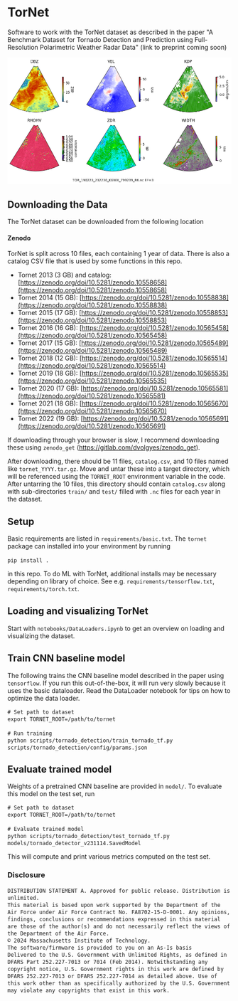 # TorNet

Software to work with the TorNet dataset as described in the paper "A Benchmark Dataset for Tornado Detection and Prediction using Full-Resolution Polarimetric Weather Radar Data" (link to preprint coming soon)

![Alt text](tornet_image.png?raw=true "sample")

## Downloading the Data

The TorNet dataset can be downloaded from the following location

#### Zenodo

TorNet is split across 10 files, each containing 1 year of data. There is also a catalog CSV file that is used by some functions in this repo.    

* Tornet 2013 (3 GB) and catalog: [https://zenodo.org/doi/10.5281/zenodo.10558658](https://zenodo.org/doi/10.5281/zenodo.10558658)
* Tornet 2014 (15 GB): [https://zenodo.org/doi/10.5281/zenodo.10558838](https://zenodo.org/doi/10.5281/zenodo.10558838)
* Tornet 2015 (17 GB): [https://zenodo.org/doi/10.5281/zenodo.10558853](https://zenodo.org/doi/10.5281/zenodo.10558853)
* Tornet 2016 (16 GB): [https://zenodo.org/doi/10.5281/zenodo.10565458](https://zenodo.org/doi/10.5281/zenodo.10565458)
* Tornet 2017 (15 GB): [https://zenodo.org/doi/10.5281/zenodo.10565489](https://zenodo.org/doi/10.5281/zenodo.10565489)
* Tornet 2018 (12 GB): [https://zenodo.org/doi/10.5281/zenodo.10565514](https://zenodo.org/doi/10.5281/zenodo.10565514)
* Tornet 2019 (18 GB): [https://zenodo.org/doi/10.5281/zenodo.10565535](https://zenodo.org/doi/10.5281/zenodo.10565535)
* Tornet 2020 (17 GB): [https://zenodo.org/doi/10.5281/zenodo.10565581](https://zenodo.org/doi/10.5281/zenodo.10565581)
* Tornet 2021 (18 GB): [https://zenodo.org/doi/10.5281/zenodo.10565670](https://zenodo.org/doi/10.5281/zenodo.10565670)
* Tornet 2022 (19 GB): [https://zenodo.org/doi/10.5281/zenodo.10565691](https://zenodo.org/doi/10.5281/zenodo.10565691)

If downloading through your browser is slow, I recommend downloading these using `zenodo_get` (https://gitlab.com/dvolgyes/zenodo_get).

After downloading, there should be 11 files, `catalog.csv`, and 10 files named like `tornet_YYYY.tar.gz`.   Move and untar these into a target directory, which will be referenced using the `TORNET_ROOT` environment variable in the code.  After untarring the 10 files, this directory should contain `catalog.csv` along with sub-directories `train/` and `test/` filled with `.nc` files for each year in the dataset.


## Setup

Basic requirements are listed in `requirements/basic.txt`. The `tornet` package can installed into your environment by running

`pip install .`

in this repo.  To do ML with TorNet, additional installs may be necessary depending on library of choice.  See e.g. `requirements/tensorflow.txt`, `requirements/torch.txt`.

## Loading and visualizing TorNet

Start with `notebooks/DataLoaders.ipynb` to get an overview on loading and visualizing the dataset.

## Train CNN baseline model

The following trains the CNN baseline model described in the paper using `tensorflow`.  If you run this out-of-the-box, it will run very slowly because it uses the basic dataloader.  Read the DataLoader notebook for tips on how to optimize the data loader.
```
# Set path to dataset
export TORNET_ROOT=/path/to/tornet     

# Run training
python scripts/tornado_detection/train_tornado_tf.py scripts/tornado_detection/config/params.json
```

## Evaluate trained model
Weights of a pretrained CNN baseline are provided in `model/`.  To evaluate this model on the test set, run

```
# Set path to dataset
export TORNET_ROOT=/path/to/tornet  

# Evaluate trained model
python scripts/tornado_detection/test_tornado_tf.py models/tornado_detector_v231114.SavedModel
```

This will compute and print various metrics computed on the test set.


### Disclosure
```
DISTRIBUTION STATEMENT A. Approved for public release. Distribution is unlimited.
This material is based upon work supported by the Department of the Air Force under Air Force Contract No. FA8702-15-D-0001. Any opinions, findings, conclusions or recommendations expressed in this material are those of the author(s) and do not necessarily reflect the views of the Department of the Air Force.
© 2024 Massachusetts Institute of Technology.
The software/firmware is provided to you on an As-Is basis
Delivered to the U.S. Government with Unlimited Rights, as defined in DFARS Part 252.227-7013 or 7014 (Feb 2014). Notwithstanding any copyright notice, U.S. Government rights in this work are defined by DFARS 252.227-7013 or DFARS 252.227-7014 as detailed above. Use of this work other than as specifically authorized by the U.S. Government may violate any copyrights that exist in this work.
```
